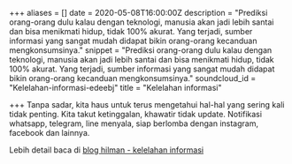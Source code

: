 +++
aliases = []
date = 2020-05-08T16:00:00Z
description = "Prediksi orang-orang dulu kalau dengan teknologi, manusia akan jadi lebih santai dan bisa menikmati hidup, tidak 100% akurat. Yang terjadi, sumber informasi yang sangat mudah didapat bikin orang-orang kecanduan mengkonsumsinya."
snippet = "Prediksi orang-orang dulu kalau dengan teknologi, manusia akan jadi lebih santai dan bisa menikmati hidup, tidak 100% akurat. Yang terjadi, sumber informasi yang sangat mudah didapat bikin orang-orang kecanduan mengkonsumsinya."
soundcloud_id = "Kelelahan-informasi-edeebj"
title = "Kelelahan informasi"

+++
Tanpa sadar, kita haus untuk terus mengetahui hal-hal yang sering kali tidak penting. Kita takut ketinggalan, khawatir tidak update. Notifikasi whatsapp, telegram, line menyala, siap berlomba dengan instagram, facebook dan lainnya.

Lebih detail baca di [blog hilman - kelelahan informasi](https://hilman.space/informasi/)